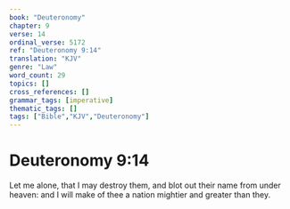 ```yaml
---
book: "Deuteronomy"
chapter: 9
verse: 14
ordinal_verse: 5172
ref: "Deuteronomy 9:14"
translation: "KJV"
genre: "Law"
word_count: 29
topics: []
cross_references: []
grammar_tags: [imperative]
thematic_tags: []
tags: ["Bible","KJV","Deuteronomy"]
---
```


# Deuteronomy 9:14

Let me alone, that I may destroy them, and blot out their name from under heaven: and I will make of thee a nation mightier and greater than they.
